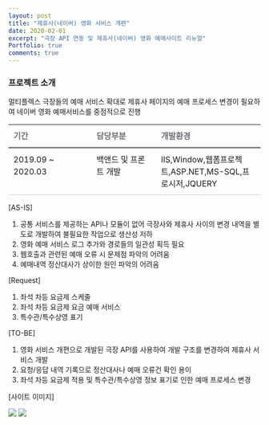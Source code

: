 ```yaml
---
layout: post
title: "제휴사(네이버) 영화 서비스 개편"
date: 2020-02-01
excerpt: "극장 API 연동 및 제휴사(네이버) 영화 예매사이트 리뉴얼"
Portfolio: true
comments: true
---
```




### 프로젝트 소개

멀티플렉스 극장들의 예매 서비스 확대로 제휴사 페이지의 예매 프로세스 변경이 필요하여 네이버 영화 예매서비스를 중점적으로 진행

<table class="type09">
  <thead>
  <tr>
    <th scope="cols">기간</th>
    <th scope="cols">담당부분</th>
    <th scope="cols">개발환경</th>
  </tr>
  </thead>
  <tbody>
  <tr>
    <td>2019.09 ~ 2020.03</td>
    <td>백앤드 및 프론트 개발</td>
    <td>IIS,Window,웹폼프로젝트,ASP.NET,MS-SQL,프로시저,JQUERY</td>
  </tr>
  </tbody>
</table>


[AS-IS]
<ol>
  <li>공통 서비스를 제공하는 API나 모듈이 없어 극장사와 제휴사 사이의 변경 내역을 별도로 개발하여 불필요한 작업으로 생산성 저하</li>
  <li>영화 예매 서비스 로그 추가와 경로들의 일관성 획득 필요</li>
  <li>웹호출과 관련된 예매 오류 시 문제점 파악의 어려움</li>
  <li>예매내역 정산대사가 상이한 원인 파악의 어려움</li>
</ol>
[Request]
<ol>
  <li>좌석 차등 요금제 스케줄 </li>
  <li>좌석 차등 요금제 요금 예매 서비스</li>
  <li>특수관/특수상영 표기</li>
</ol>
[TO-BE]
<ol>
  <li>영화 서비스 개편으로 개발된 극장 API를 사용하여 개발 구조를 변경하여 제휴사 서비스 개발</li>
  <li>요청/응답 내역 기록으로 정산대사나 예매 오류건 확인 용이</li>
  <li>좌석 차등 요금제 적용 및 특수관/특수상영 정보 표기로 인한 예매 프로세스 변경</li>
</ol>

[사이트 이미지]

<img src="{{ site.url }}/IMG/PortFolio/YES24/메인화면.PNG">
<img src="{{ site.url }}/IMG/PortFolio/YES24/지역별극장.PNG">



<style>
table.type09 {
  border-collapse: collapse;
  text-align: left;
  line-height: 1.5;

}
table.type09 thead th {
  padding: 10px;
  font-weight: bold;
  vertical-align: top;
  color: #6a6e73;
  border-bottom: 3px solid #7f8183;
}
table.type09 tbody th {
  width: 150px;
  padding: 10px;
  font-weight: bold;
  vertical-align: top;
  border-bottom: 1px solid #ccc;
  background: #f3f6f7;
}
table.type09 td {
  width: 350px;
  padding: 10px;
  vertical-align: top;
  border-bottom: 1px solid #ccc;
}
</style>


